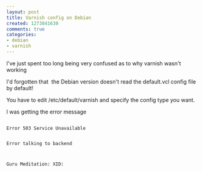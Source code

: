 ```yaml
---
layout: post
title: Varnish config on Debian
created: 1273841630
comments: true
categories:
- debian
- varnish
---
```

<p>
I've just spent too long being very confused as to why varnish wasn't working
</p>
<p>
I'd forgotten that&nbsp; the Debian version doesn't read the default.vcl config file by default!
</p>
<p>
You have to edit /etc/default/varnish and specify the config type you want.
</p>
<p>
I was getting the error message
</p>
<code>
Error 503 Service Unavailable

Error talking to backend 

Guru Meditation: XID:
</code>
